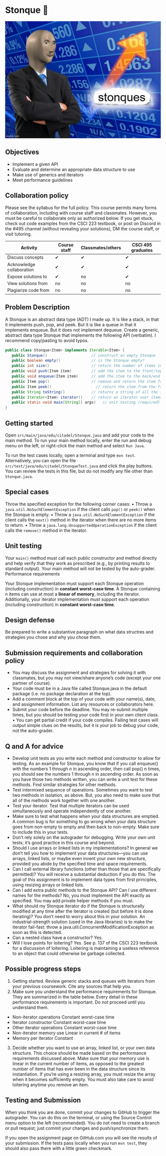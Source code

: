 # Stonque :rocket:
![Stonque Logo](/img/stonque.jpg)

## Objectives
* Implement a given API
* Evaluate and determine an appropriate data structure to use
* Make use of generics and iterators
* Meet performance guidelines


## Collaboration policy
Please see the syllabus for the full policy. This course permits many forms of collaboration, including with course staff and classmates. However, you must be careful to collaborate only as authorized below. If you get stuck, check out code examples from the CSCI 223 textbook, or post on Discord in the #495 channel (without revealing your solutions), DM the course staff, or visit tutoring.

Activity	| Course staff	| Classmates/others	| CSCI 495 graduates
--|--|--|--
Discuss concepts	| ✔	| ✔	| ✔
Acknowledge collaboration	| ✔	| ✔	| ✔
Expose solutions to	| ✔	| no	| ✔
View solutions from	| no	| no	| no
Plagiarize code from	| no	| no	| no

## Problem Description
A Stonque is an abstract data type (ADT) I made up. It is like a stack, in that it implements push, pop, and peek. But it is like a queue in that it implements enqueue. But it does not implement dequeue. Create a generic, abstract data type Stonque that implements the following API (verbatim). I recommend copy/pasting to avoid typos.

```java
public class Stonque<Item> implements Iterable<Item> {
   public Stonque()                    // construct an empty Stonque
   public boolean empty()              // is the Stonque empty?
   public int size()                   // return the number of items in the Stonque
   public void push(Item item)         // add the item to the front/top of the Stonque
   public void enqueue(Item item)      // add the item to the back/end of the Stonque
   public Item pop()               	   // remove and return the item from the front/top
   public Item peek()                	 // return the item from the front/top but do not remove
   public String toString()            // returns a string of all the items separated by ‘ -> ‘
   public Iterator<Item> iterator()    // return an iterator over items in order from front to end
   public static void main(String[] args)   // unit testing (required)
}
```

## Getting started
Open `src/main/java/edu/citadel/Stonque.java` and add your code to the main method. To run your main method locally, enter the run and debug menu on the left, or right-click the main method and select `Run Java`.

To run the test cases locally, open a terminal and type `mvn test`. Alternatively, you can open the file `src/test/java/edu/citadel/StonqueTest.java` and click the play buttons. You can review the tests in this file, but do not modify any file other than `Stonque.java`.

## Special cases
Throw the specified exception for the following corner cases:
•	Throw a `java.util.NoSuchElementException` if the client calls `pop()` or `peek()` when the Stonque is empty.
•	Throw a `java.util.NoSuchElementException` if the client calls the `next()` method in the iterator when there are no more items to return.
•	Throw a `java.lang.UnsupportedOperationException` if the client calls the `remove()` method in the iterator.

## Unit testing
Your `main()` method must call each public constructor and method directly and help verify that they work as prescribed (e.g., by printing results to standard output). Your main method will not be tested by the auto-grader.
Performance requirements

Your Stonque implementation must support each Stonque operation (including construction) in **constant worst-case time**. A Stonque containing n items can use at most a **linear of memory**, including the iterator. Additionally, your iterator implementation must support each operation (including construction) in **constant worst-case time**.

## Design defense
Be prepared to write a substantive paragraph on what data structres and strategies you chose and why you chose them.

## Submission requirements and collaboration policy
* You may discuss the assignment and strategies for solving it with classmates, but you may not view/share anyone’s code (except your one partner of course).
* Your code must be in a Java file called Stonque.java in the default package (i.e. no package declaration at the top).
* Add a comment block at the top of your code with your name(s), date, and assignment information. List any resources or collaborators here.
* Submit your code before the deadline. You may re-submit multiple times, but you should be testing your code first in your own client class. 
•	You can get partial credit if your code compiles. Failing test cases will output simple clues on the results, but it is your job to debug your code, not the auto-grader.

## Q and A for advice
* Develop unit tests as you write each method and constructor to allow for testing. As an example for Stonque, you know that if you call enqueue() with the numbers 1 through n in ascending order, then call pop() n times, you should see the numbers 1 through n in ascending order. As soon as you have those two methods written, you can write a unit test for these methods. Find similar strategies for other methods.
* Test intermixed sequence of operations. Sometimes you want to test two methods in isolation, as above. But, you also need to make sure that all of the methods work together with one another.
* Test your iterator. Test that multiple iterators can be used simultaneously and operate independently of one another. 
* Make sure to test what happens when your data structures are emptied. A common bug is for something to go wrong when your data structure goes from non-empty to empty and then back to non-empty. Make sure to include this in your tests.
* Don’t rely solely on the autograder for debugging. Write your own unit tests; it’s good practice in this course and beyond.
* Should I use arrays or linked lists in my implementations? In general we don’t tell you how to implement your data structures—you can use arrays, linked lists, or maybe even invent your own new structure, provided you abide by the specified time and space requirements.
* Can I call external library functions (other than those that are specifically permitted)? You will receive a substantial deduction if you do this. The goal of this assignment is to implement data types from first principles, using resizing arrays or linked lists.
* Can I add extra public methods to the Stonque API? Can I use different names for the methods? No, you must implement the API exactly as specified. You may add private helper methods if you must.
* What should my Stonque iterator do if the Stonque is structurally modified at any time after the iterator is created (but before it is done iterating)? You don’t need to worry about this in your solution. An industrial-strength solution (used in the Java libraries) is to make the iterator fail-fast: throw a java.util.ConcurrentModificationException as soon as this is detected.
* Can a nested class have a constructor? Yes.
* Will I lose points for loitering? Yes. See p. 137 of the CSCI 223 textbook for a discussion of loitering. Loitering is maintaining a useless reference to an object that could otherwise be garbage collected.

## Possible progress steps
1. Getting started. Review generic stacks and queues with iterators from your previous coursework. Cite any sources that help you.
2. Make sure you understand the performance requirements for Stonque. They are summarized in the table below. Every detail in these performance requirements is important. Do not proceed until you understand them.
  * Non-iterator operations		Constant worst-case time
  * Iterator constructor		Constant worst-case time
  * Other iterator operations	Constant worst-case time
  * Non-iterator memory use	Linear in current # of items
  * Memory per iterator		Constant
3. Decide whether you want to use an array, linked list, or your own data structure. This choice should be made based on the performance requirements discussed above. Make sure that your memory use is linear in the current number of items, as opposed to the greatest number of items that has ever been in the data structure since its instantiation. If you’re using a resizing array, you must resize the array when it becomes sufficiently empty. You must also take care to avoid loitering anytime you remove an item.

## Testing and Submission
When you think you are done, commit your changes to GitHub to trigger the autograder. You can do this on the terminal, or using the Source Control menu option to the left (recommended). You do not need to create a branch or pull request; just commit your changes and push/synchronize them.

If you open the assignment page on GitHub.com you will see the results of your submission. If the tests pass locally when you run `mvn test`, they should also pass there with a little green checkmark.
